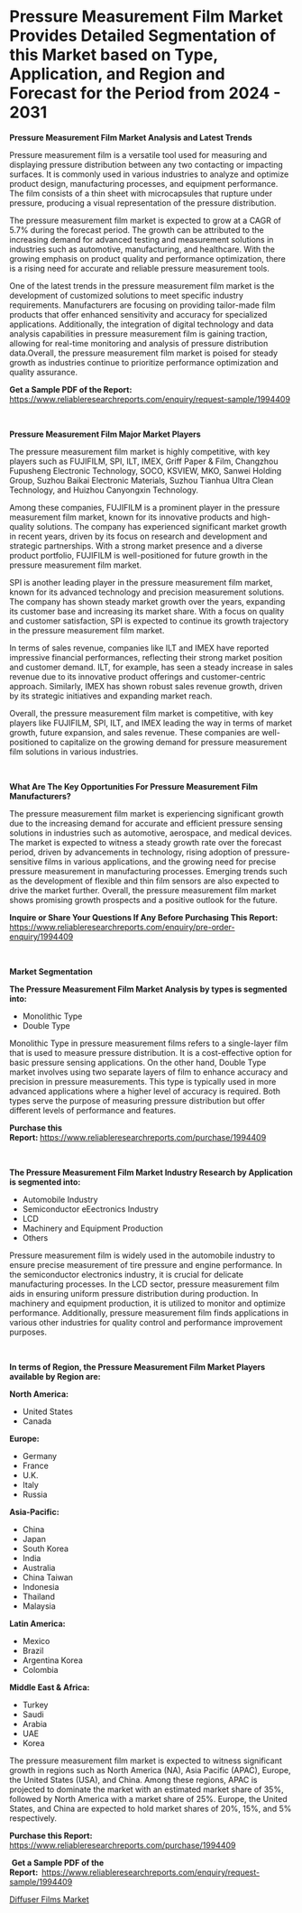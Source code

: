 <p><h1>Pressure Measurement Film Market Provides Detailed Segmentation of this Market based on Type, Application, and Region and Forecast for the Period from 2024 - 2031</h1></p><p><strong>Pressure Measurement Film Market Analysis and Latest Trends</strong></p>
<p><p>Pressure measurement film is a versatile tool used for measuring and displaying pressure distribution between any two contacting or impacting surfaces. It is commonly used in various industries to analyze and optimize product design, manufacturing processes, and equipment performance. The film consists of a thin sheet with microcapsules that rupture under pressure, producing a visual representation of the pressure distribution.</p><p>The pressure measurement film market is expected to grow at a CAGR of 5.7% during the forecast period. The growth can be attributed to the increasing demand for advanced testing and measurement solutions in industries such as automotive, manufacturing, and healthcare. With the growing emphasis on product quality and performance optimization, there is a rising need for accurate and reliable pressure measurement tools.</p><p>One of the latest trends in the pressure measurement film market is the development of customized solutions to meet specific industry requirements. Manufacturers are focusing on providing tailor-made film products that offer enhanced sensitivity and accuracy for specialized applications. Additionally, the integration of digital technology and data analysis capabilities in pressure measurement film is gaining traction, allowing for real-time monitoring and analysis of pressure distribution data.Overall, the pressure measurement film market is poised for steady growth as industries continue to prioritize performance optimization and quality assurance.</p></p>
<p><strong>Get a Sample PDF of the Report:&nbsp;</strong> <a href="https://www.reliableresearchreports.com/enquiry/request-sample/1994409">https://www.reliableresearchreports.com/enquiry/request-sample/1994409</a></p>
<p>&nbsp;</p>
<p><strong>Pressure Measurement Film Major Market Players</strong></p>
<p><p>The pressure measurement film market is highly competitive, with key players such as FUJIFILM, SPI, ILT, IMEX, Griff Paper & Film, Changzhou Fupusheng Electronic Technology, SOCO, KSVIEW, MKO, Sanwei Holding Group, Suzhou Baikai Electronic Materials, Suzhou Tianhua Ultra Clean Technology, and Huizhou Canyongxin Technology.</p><p>Among these companies, FUJIFILM is a prominent player in the pressure measurement film market, known for its innovative products and high-quality solutions. The company has experienced significant market growth in recent years, driven by its focus on research and development and strategic partnerships. With a strong market presence and a diverse product portfolio, FUJIFILM is well-positioned for future growth in the pressure measurement film market.</p><p>SPI is another leading player in the pressure measurement film market, known for its advanced technology and precision measurement solutions. The company has shown steady market growth over the years, expanding its customer base and increasing its market share. With a focus on quality and customer satisfaction, SPI is expected to continue its growth trajectory in the pressure measurement film market.</p><p>In terms of sales revenue, companies like ILT and IMEX have reported impressive financial performances, reflecting their strong market position and customer demand. ILT, for example, has seen a steady increase in sales revenue due to its innovative product offerings and customer-centric approach. Similarly, IMEX has shown robust sales revenue growth, driven by its strategic initiatives and expanding market reach.</p><p>Overall, the pressure measurement film market is competitive, with key players like FUJIFILM, SPI, ILT, and IMEX leading the way in terms of market growth, future expansion, and sales revenue. These companies are well-positioned to capitalize on the growing demand for pressure measurement film solutions in various industries.</p></p>
<p>&nbsp;</p>
<p><strong>What Are The Key Opportunities For Pressure Measurement Film Manufacturers?</strong></p>
<p><p>The pressure measurement film market is experiencing significant growth due to the increasing demand for accurate and efficient pressure sensing solutions in industries such as automotive, aerospace, and medical devices. The market is expected to witness a steady growth rate over the forecast period, driven by advancements in technology, rising adoption of pressure-sensitive films in various applications, and the growing need for precise pressure measurement in manufacturing processes. Emerging trends such as the development of flexible and thin film sensors are also expected to drive the market further. Overall, the pressure measurement film market shows promising growth prospects and a positive outlook for the future.</p></p>
<p><strong>Inquire or Share Your Questions If Any Before Purchasing This Report:</strong> <a href="https://www.reliableresearchreports.com/enquiry/pre-order-enquiry/1994409">https://www.reliableresearchreports.com/enquiry/pre-order-enquiry/1994409</a></p>
<p>&nbsp;</p>
<p><strong>Market Segmentation</strong></p>
<p><strong>The Pressure Measurement Film Market Analysis by types is segmented into:</strong></p>
<p><ul><li>Monolithic Type</li><li>Double Type</li></ul></p>
<p><p>Monolithic Type in pressure measurement films refers to a single-layer film that is used to measure pressure distribution. It is a cost-effective option for basic pressure sensing applications. On the other hand, Double Type market involves using two separate layers of film to enhance accuracy and precision in pressure measurements. This type is typically used in more advanced applications where a higher level of accuracy is required. Both types serve the purpose of measuring pressure distribution but offer different levels of performance and features.</p></p>
<p><strong>Purchase this Report:&nbsp;</strong><a href="https://www.reliableresearchreports.com/purchase/1994409">https://www.reliableresearchreports.com/purchase/1994409</a></p>
<p>&nbsp;</p>
<p><strong>The Pressure Measurement Film Market Industry Research by Application is segmented into:</strong></p>
<p><ul><li>Automobile Industry</li><li>Semiconductor eEectronics Industry</li><li>LCD</li><li>Machinery and Equipment Production</li><li>Others</li></ul></p>
<p><p>Pressure measurement film is widely used in the automobile industry to ensure precise measurement of tire pressure and engine performance. In the semiconductor electronics industry, it is crucial for delicate manufacturing processes. In the LCD sector, pressure measurement film aids in ensuring uniform pressure distribution during production. In machinery and equipment production, it is utilized to monitor and optimize performance. Additionally, pressure measurement film finds applications in various other industries for quality control and performance improvement purposes.</p></p>
<p>&nbsp;</p>
<p><strong>In terms of Region, the Pressure Measurement Film Market Players available by Region are:</strong></p>
<p>
    <p> <strong> North America: </strong>
        <ul>
            <li>United States</li>
            <li>Canada</li>
        </ul>
        </p> 
    <p> <strong> Europe: </strong>
        <ul>
            <li>Germany</li>
            <li>France</li>
            <li>U.K.</li>
            <li>Italy</li>
            <li>Russia</li>
        </ul>
        </p> 
    <p> <strong> Asia-Pacific: </strong>
        <ul>
            <li>China</li>
            <li>Japan</li>
            <li>South Korea</li>
            <li>India</li>
            <li>Australia</li>
            <li>China Taiwan</li>
            <li>Indonesia</li>
            <li>Thailand</li>
            <li>Malaysia</li>
        </ul>
        </p> 
    <p> <strong> Latin America: </strong>
        <ul>
            <li>Mexico</li>
            <li>Brazil</li>
            <li>Argentina Korea</li>
            <li>Colombia</li>
        </ul>
        </p> 
    <p> <strong> Middle East & Africa: </strong>
        <ul>
            <li>Turkey</li>
            <li>Saudi</li>
            <li>Arabia</li>
            <li>UAE</li>
            <li>Korea</li>
        </ul>
    </p>
    </p>
<p><p>The pressure measurement film market is expected to witness significant growth in regions such as North America (NA), Asia Pacific (APAC), Europe, the United States (USA), and China. Among these regions, APAC is projected to dominate the market with an estimated market share of 35%, followed by North America with a market share of 25%. Europe, the United States, and China are expected to hold market shares of 20%, 15%, and 5% respectively.</p></p>
<p><strong>Purchase this Report: </strong><a href="https://www.reliableresearchreports.com/purchase/1994409">https://www.reliableresearchreports.com/purchase/1994409</a></p>
<p>&nbsp;<strong>Get a Sample PDF of the Report:&nbsp;&nbsp;</strong><a href="https://www.reliableresearchreports.com/enquiry/request-sample/1994409">https://www.reliableresearchreports.com/enquiry/request-sample/1994409</a></p>
<p><strong></strong></p>
<p><p><a href="https://frill-swim-3cd.notion.site/Global-Diffuser-Films-Market-by-Types-Applications-and-Major-Players-with-Regional-Growth-Rate-An-d0144a995e5d4e44a9ad9ef517c10377">Diffuser Films Market</a></p></p>